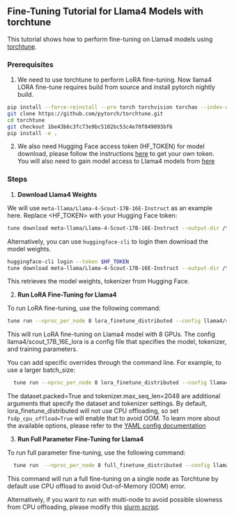 ## Fine-Tuning Tutorial for Llama4 Models with torchtune

This tutorial shows how to perform fine-tuning on Llama4 models using [torchtune](https://github.com/pytorch/torchtune?tab=readme-ov-file).

### Prerequisites

1. We need to use torchtune to perform LoRA fine-tuning. Now llama4 LORA fine-tune requires build from source and install pytorch nightly build.
```bash
pip install --force-reinstall --pre torch torchvision torchao --index-url https://download.pytorch.org/whl/nightly/cu126
git clone https://github.com/pytorch/torchtune.git
cd torchtune
git checkout 1be43b6c3fc73e9bc5102bc53c4e70f849093bf6
pip install -e .
```

2. We also need Hugging Face access token (HF_TOKEN) for model download, please follow the instructions [here](https://huggingface.co/docs/hub/security-tokens) to get your own token. You will also need to gain model access to Llama4 models from [here](https://huggingface.co/collections/meta-llama/llama-4-67f0c30d9fe03840bc9d0164)

### Steps
1. **Download Llama4 Weights**

We will use `meta-llama/Llama-4-Scout-17B-16E-Instruct` as an example here. Replace <HF_TOKEN> with your Hugging Face token:

```bash
tune download meta-llama/Llama-4-Scout-17B-16E-Instruct --output-dir /tmp/Llama-4-Scout-17B-16E-Instruct --hf-token $HF_TOKEN
```

Alternatively, you can use `huggingface-cli` to login then download the model weights.

```bash
huggingface-cli login --token $HF_TOKEN
tune download meta-llama/Llama-4-Scout-17B-16E-Instruct --output-dir /tmp/Llama-4-Scout-17B-16E-Instruct
```

This retrieves the model weights, tokenizer from Hugging Face.

2. **Run LoRA Fine-Tuning for Llama4**

To run LoRA fine-tuning, use the following command:

```bash
tune run --nproc_per_node 8 lora_finetune_distributed --config llama4/scout_17B_16E_lora
```

This will run LoRA fine-tuning on Llama4 model with 8 GPUs. The config llama4/scout_17B_16E_lora is a config file that specifies the model, tokenizer, and training parameters.

You can add specific overrides through the command line. For example, to use a larger batch_size:

```bash
  tune run --nproc_per_node 8 lora_finetune_distributed --config llama4/scout_17B_16E_lora batch_size=4 dataset.packed=True tokenizer.max_seq_len=2048 fsdp_cpu_offload=True
```
The dataset.packed=True and tokenizer.max_seq_len=2048 are additional arguments that specify the dataset and tokenizer settings. By default, lora_finetune_distributed will not use CPU offloading, so set `fsdp_cpu_offload=True` will enable that to avoid OOM.  To learn more about the available options, please refer to the [YAML config documentation](https://pytorch.org/torchtune/stable/deep_dives/configs.html#config-tutorial-label)

3. **Run Full Parameter Fine-Tuning for Llama4**

To run full parameter fine-tuning, use the following command:

```bash
  tune run  --nproc_per_node 8 full_finetune_distributed --config llama4/scout_17B_16E_full batch_size=4 dataset.packed=True tokenizer.max_seq_len=2048
  ```

This command will run a full fine-tuning on a single node as Torchtune by default use CPU offload to avoid Out-of-Memory (OOM) error.

Alternatively, if you want to run with multi-node to avoid possible slowness from CPU offloading, please modify this [slurm script](https://github.com/pytorch/torchtune/blob/0ddd4b93c83de60656fb3db738228b06531f7c1e/recipes/full_finetune_multinode.slurm#L39).
